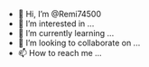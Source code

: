 - 👋 Hi, I’m @Remi74500
- 👀 I’m interested in ...
- 🌱 I’m currently learning ...
- 💞️ I’m looking to collaborate on ...
- 📫 How to reach me ...

<!---
CRACK THE CAPTCHA CHALLENGE
--->
